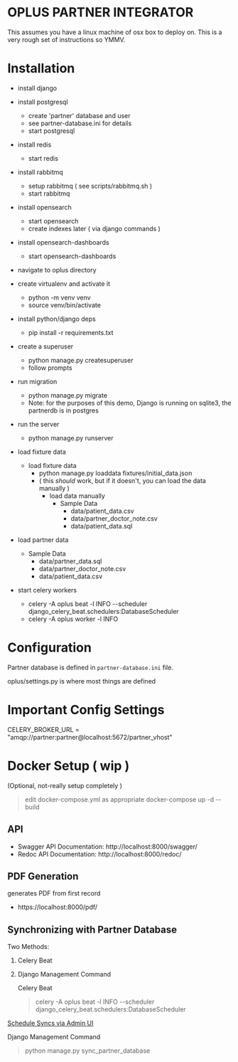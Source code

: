 # OPLUS PARTNER INTEGRATOR

 This assumes you have a linux machine of osx box to deploy on. 
 This is a very rough set of instructions so YMMV.

# Installation

- install django
- install postgresql
   - create 'partner' database and user
   - see partner-database.ini for details
   - start postgresql
- install redis
  - start redis
- install rabbitmq
  - setup rabbitmq ( see scripts/rabbitmq.sh )
  - start rabbitmq
- install opensearch
  - start opensearch
  - create indexes later ( via django commands )
- install opensearch-dashboards
   - start opensearch-dashboards

- navigate to oplus directory
- create virtualenv and activate it
  - python -m venv venv
  - source venv/bin/activate
- install python/django deps
  - pip install -r requirements.txt
- create a superuser
  - python manage.py createsuperuser
  - follow prompts
- run migration
  - python manage.py migrate
  - Note: for the purposes of this demo, Django is running on sqlite3, the partnerdb is in postgres
- run the server
  - python manage.py runserver
- load fixture data
  - load fixture data
    - python manage.py loaddata fixtures/initial_data.json
    - ( this *should* work, but if it doesn't, you can load the data manually )
      - load data manually
        - Sample Data
          - data/patient_data.csv
          - data/partner_doctor_note.csv
          - data/patient_data.sql
- load partner data
  - Sample Data
    - data/partner_data.sql
    - data/partner_doctor_note.csv
    - data/patient_data.csv
- start celery workers
  - celery -A oplus beat -l INFO --scheduler django_celery_beat.schedulers:DatabaseScheduler
  - celery -A oplus worker -l INFO

# Configuration

Partner database is defined in `partner-database.ini` file.

oplus/settings.py is where most things are defined

# Important Config Settings
CELERY_BROKER_URL = "amqp://partner:partner@localhost:5672/partner_vhost"


# Docker Setup ( wip )

   (Optional, not-really setup completely )
  > edit docker-compose.yml as appropriate
  > docker-compose up -d --build

  
## API

- Swagger API Documentation: http://localhost:8000/swagger/
- Redoc API Documentation: http://localhost:8000/redoc/

## PDF Generation

generates PDF from first record

- https://localhost:8000/pdf/

## Synchronizing with Partner Database

Two Methods:
1. Celery Beat
2. Django Management Command
  
    Celery Beat
    > celery -A oplus beat -l INFO --scheduler django_celery_beat.schedulers:DatabaseScheduler

[Schedule Syncs via Admin UI](http://127.0.0.1:8000/admin/django_celery_beat/periodictask/)

Django Management Command
> python manage.py sync_partner_database
